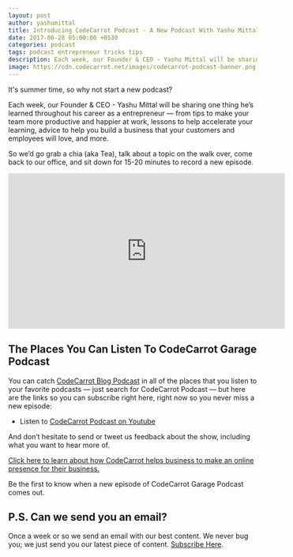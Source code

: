 ```yaml
---
layout: post
author: yashumittal
title: Introducing CodeCarrot Podcast - A New Podcast With Yashu Mittal
date: 2017-06-28 05:00:00 +0530
categories: podcast
tags: podcast entrepreneur tricks tips
description: Each week, our Founder & CEO - Yashu Mittal will be sharing one thing he’s learned throughout his career as a entrepreneur.
image: https://cdn.codecarrot.net/images/codecarrot-podcast-banner.png
---
```


It's summer time, so why not start a new podcast?

Each week, our Founder & CEO - Yashu Mittal will be sharing one thing he’s learned throughout his career as a entrepreneur — from tips to make your team more productive and happier at work, lessons to help accelerate your learning, advice to help you build a business that your customers and employees will love, and more.

So we’d go grab a chia (aka Tea), talk about a topic on the walk over, come back to our office, and sit down for 15-20 minutes to record a new episode.

<iframe width="560" height="315" src="https://www.youtube.com/embed/_r_rjDDIhNA?rel=0" frameborder="0" allow="autoplay; encrypted-media" allowfullscreen></iframe>

## The Places You Can Listen To CodeCarrot Garage Podcast

You can catch [CodeCarrot Blog Podcast](//blog.codecarrot.net/category/podcast/) in all of the places that you listen to your favorite podcasts — just search for CodeCarrot Podcast — but here are the links so you can subscribe right here, right now so you never miss a new episode:

* Listen to [CodeCarrot Podcast on Youtube](https://www.youtube.com/playlist?list=PLVKRaOCbg3OGBf4Q0nBAP3QsnhV46QJEC)

And don’t hesitate to send or tweet us feedback about the show, including what you want to hear more of.

[Click here to learn about how CodeCarrot helps business to make an online presence for their business.](//www.codecarrot.net/)

Be the first to know when a new episode of CodeCarrot Garage Podcast comes out.

## P.S. Can we send you an email?

Once a week or so we send an email with our best content. We never bug you; we just send you our latest piece of content. [Subscribe Here](#subscribe).
